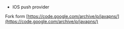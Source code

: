 * IOS push provider 

Fork form [https://code.google.com/archive/p/javapns/](https://code.google.com/archive/p/javapns/)